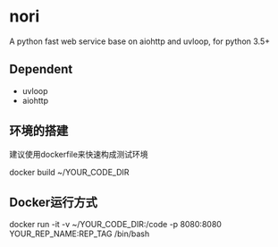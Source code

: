# nori
A python fast web service base on aiohttp and uvloop, for python 3.5+

## Dependent
- uvloop
- aiohttp

## 环境的搭建
建议使用dockerfile来快速构成测试环境

docker build ~/YOUR_CODE_DIR

## Docker运行方式
docker run -it -v ~/YOUR_CODE_DIR:/code -p 8080:8080 YOUR_REP_NAME:REP_TAG /bin/bash
